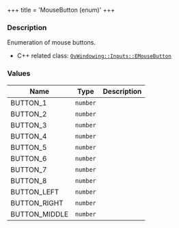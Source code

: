 +++
title = 'MouseButton (enum)'
+++

### Description
Enumeration of mouse buttons.

- C++ related class: [`OvWindowing::Inputs::EMouseButton`](https://github.com/Overload-Technologies/Overload/tree/main/Sources/Overload/OvWindowing/include/OvWindowing/Inputs/EMouseButton.h)

### Values
|Name|Type|Description|
|-|-|-|
|BUTTON_1|`number`||
|BUTTON_2|`number`||
|BUTTON_3|`number`||
|BUTTON_4|`number`||
|BUTTON_5|`number`||
|BUTTON_6|`number`||
|BUTTON_7|`number`||
|BUTTON_8|`number`||
|BUTTON_LEFT|`number`||
|BUTTON_RIGHT|`number`||
|BUTTON_MIDDLE|`number`||
